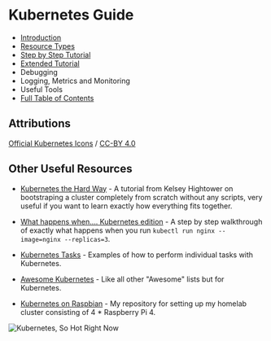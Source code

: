 # Kubernetes Guide

- [Introduction](./manuscript/1-intro.md)
- [Resource Types](./manuscript/2-resources.md)
- [Step by Step Tutorial](./manuscript/3-tutorial.md)
- [Extended Tutorial](./manuscript/4-extended-tutorial.md)
- Debugging
- Logging, Metrics and Monitoring
- Useful Tools
- [Full Table of Contents](./toc.md)

## Attributions

[Official Kubernetes Icons](https://github.com/kubernetes/community/tree/master/icons) / [CC-BY 4.0](https://creativecommons.org/licenses/by/4.0/)

## Other Useful Resources

- [Kubernetes the Hard Way](https://github.com/kelseyhightower/kubernetes-the-hard-way) - A tutorial from Kelsey Hightower on bootstraping a cluster completely from scratch without any scripts, very useful if you want to learn exactly how everything fits together.

- [What happens when.... Kubernetes edition](https://github.com/jamiehannaford/what-happens-when-k8s) - A step by step walkthrough of exactly what happens when you run `kubectl run nginx --image=nginx --replicas=3`.

- [Kubernetes Tasks](https://kubernetes.io/docs/tasks/) - Examples of how to perform individual tasks with Kubernetes.

- [Awesome Kubernetes](https://github.com/ramitsurana/awesome-kubernetes) - Like all other "Awesome" lists but for Kubernetes.

- [Kubernetes on Raspbian](http://github.com/REBELinBLUE/k3s-on-raspbian) - My repository for setting up my homelab cluster consisting of 4 * Raspberry Pi 4.

![Kubernetes, So Hot Right Now](https://media.makeameme.org/created/kubernetes-so-hot.jpg)
